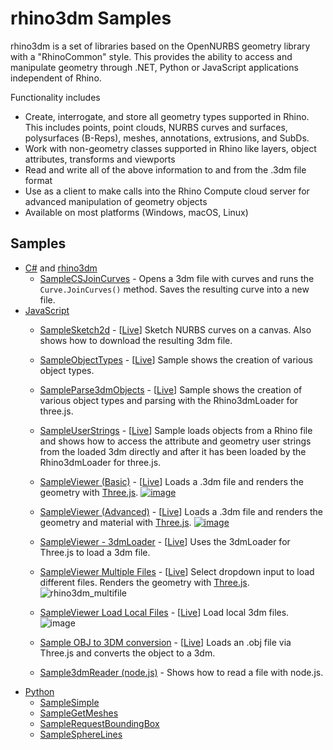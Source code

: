 # rhino3dm Samples

rhino3dm is a set of libraries based on the OpenNURBS geometry library with a "RhinoCommon" style. This provides the ability to access and manipulate geometry through .NET, Python or JavaScript applications independent of Rhino.

Functionality includes

- Create, interrogate, and store all geometry types supported in Rhino. This includes points, point clouds, NURBS curves and surfaces, polysurfaces (B-Reps), meshes, annotations, extrusions, and SubDs.
- Work with non-geometry classes supported in Rhino like layers, object attributes, transforms and viewports
- Read and write all of the above information to and from the .3dm file format
- Use as a client to make calls into the Rhino Compute cloud server for advanced manipulation of geometry objects
- Available on most platforms (Windows, macOS, Linux)

## Samples

- [C#](https://github.com/mcneel/rhino-developer-samples/tree/7/opennurbs/cs) and [rhino3dm](cs)
  - [SampleCSJoinCurves](cs/SampleCSJoinCurves/) - Opens a 3dm file with curves and runs the `Curve.JoinCurves()` method. Saves the resulting curve into a new file.
- [JavaScript](js)
  - [SampleSketch2d](js/SampleSketch2d) - [[Live](https://mcneel.github.io/rhino-developer-samples/rhino3dm/js/SampleSketch2d/)] Sketch NURBS curves on a canvas. Also shows how to download the resulting 3dm file.
  - [SampleObjectTypes](js/SampleObjectTypes) - [[Live](https://mcneel.github.io/rhino-developer-samples/rhino3dm/js/SampleObjectTypes/)] Sample shows the creation of various object types.
  - [SampleParse3dmObjects](js/SampleObjectTypes) - [[Live](https://mcneel.github.io/rhino-developer-samples/rhino3dm/js/SampleParse3dmObjects/)] Sample shows the creation of various object types and parsing with the Rhino3dmLoader for three.js.
  - [SampleUserStrings](js/SampleUserStrings) - [[Live](https://mcneel.github.io/rhino-developer-samples/rhino3dm/js/SampleUserStrings/)] Sample loads objects from a Rhino file and shows how to access the attribute and geometry user strings from the loaded 3dm directly and after it has been loaded by the Rhino3dmLoader for three.js.
  - [SampleViewer (Basic)](js/SampleViewer/01_basic) - [[Live](https://mcneel.github.io/rhino-developer-samples/rhino3dm/js/SampleViewer/01_basic/)] Loads a .3dm file and renders the geometry with [Three.js](https://threejs.org).
  [![image](https://user-images.githubusercontent.com/1014562/68938619-05feca80-079f-11ea-8d15-354c3e82a261.png)](js/SampleViewer/01_basic)
  - [SampleViewer (Advanced)](js/SampleViewer/02_advanced) - [[Live](https://mcneel.github.io/rhino-developer-samples/rhino3dm/js/SampleViewer/02_advanced/)] Loads a .3dm file and renders the geometry and material with [Three.js](https://threejs.org).
  [![image](https://user-images.githubusercontent.com/1014562/68938708-30e91e80-079f-11ea-9ad8-0de304d87327.jpg)](js/SampleViewer/02_advanced)

  - [SampleViewer - 3dmLoader](js/SampleViewer/01.1_basic_3dmLoader/) - [[Live](https://mcneel.github.io/rhino-developer-samples/rhino3dm/js/SampleViewer/01.1_basic_3dmLoader/)] Uses the 3dmLoader for Three.js to load a 3dm file.

  - [SampleViewer Multiple Files](js/SampleViewer/01.2_multipleFiles) - [[Live](https://mcneel.github.io/rhino-developer-samples/rhino3dm/js/SampleViewer/01.2_multipleFiles/)] Select dropdown input to load different files. Renders the geometry with [Three.js](https://threejs.org).
  ![rhino3dm_multifile](https://user-images.githubusercontent.com/1014562/133775084-9910570c-5bc2-47b3-a8d4-0b7d245ccd1e.gif)

  - [SampleViewer Load Local Files](js/SampleViewer/01.3_uploadFiles/) - [[Live](https://mcneel.github.io/rhino-developer-samples/rhino3dm/js/SampleViewer/01.3_uploadFiles/)] Load local 3dm files.
  ![image](https://user-images.githubusercontent.com/1014562/189335104-21e771e2-6110-4115-a07c-7c59613102cb.png)

  - [Sample OBJ to 3DM conversion](js/SampleObjTo3dm) - [[Live](https://mcneel.github.io/rhino-developer-samples/rhino3dm/js/SampleObjTo3dm/)] Loads an .obj file via Three.js and converts the object to a 3dm.
  - [Sample3dmReader (node.js)](js/node/Sample3dmReader) - Shows how to read a file with node.js.
- [Python](py)
  - [SampleSimple](py/SampleSimple.py)
  - [SampleGetMeshes](py/SampleGetMeshes.py)
  - [SampleRequestBoundingBox](py/SampleRequestBoundingBox.py)
  - [SampleSphereLines](py/SampleSphereLines.py)
